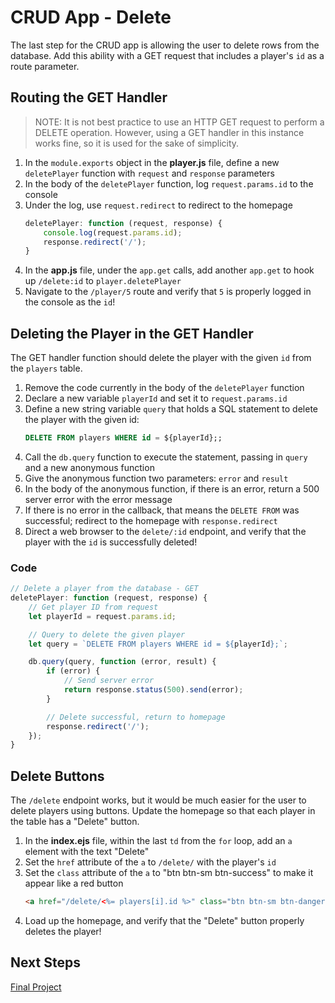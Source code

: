 # CRU**D** App - Delete
The last step for the CRUD app is allowing the user to delete rows from the database. Add this ability with a GET request that includes a player's `id` as a route parameter.

## Routing the GET Handler
>NOTE: It is not best practice to use an HTTP GET request to perform a DELETE operation. However, using a GET handler in this instance works fine, so it is used for the sake of simplicity.

1. In the `module.exports` object in the **player.js** file, define a new `deletePlayer` function with `request` and `response` parameters
1. In the body of the `deletePlayer` function, log `request.params.id` to the console
1. Under the log, use `request.redirect` to redirect to the homepage
    ```js
    deletePlayer: function (request, response) {
        console.log(request.params.id);
        response.redirect('/');
    }
    ```
1. In the **app.js** file, under the `app.get` calls, add another `app.get` to hook up `/delete:id` to `player.deletePlayer`
1. Navigate to the `/player/5` route and verify that `5` is properly logged in the console as the `id`!

## Deleting the Player in the GET Handler
The GET handler function should delete the player with the given `id` from the `players` table. 

1. Remove the code currently in the body of the `deletePlayer` function
1. Declare a new variable `playerId` and set it to `request.params.id`
1. Define a new string variable `query` that holds a SQL statement to delete the player with the given id:
    ```sql
    DELETE FROM players WHERE id = ${playerId};;
    ```
1. Call the `db.query` function to execute the statement, passing in `query` and a new anonymous function
1. Give the anonymous function two parameters: `error` and `result`
1. In the body of the anonymous function, if there is an error, return a 500 server error with the error message
1. If there is no error in the callback, that means the `DELETE FROM` was successful; redirect to the homepage with `response.redirect`
1. Direct a web browser to the `delete/:id` endpoint, and verify that the player with the `id` is successfully deleted!

### Code
```js
// Delete a player from the database - GET
deletePlayer: function (request, response) {
    // Get player ID from request
    let playerId = request.params.id;

    // Query to delete the given player
    let query = `DELETE FROM players WHERE id = ${playerId};`;

    db.query(query, function (error, result) {
        if (error) {
            // Send server error
            return response.status(500).send(error);
        }

        // Delete successful, return to homepage
        response.redirect('/');
    });
}
```

## Delete Buttons
The `/delete` endpoint works, but it would be much easier for the user to delete players using buttons. Update the homepage so that each player in the table has a "Delete" button.

1. In the **index.ejs** file, within the last `td` from the `for` loop, add an `a` element with the text "Delete"
1. Set the `href` attribute of the `a` to `/delete/` with the player's `id`
1. Set the `class` attribute of the `a` to "btn btn-sm btn-success" to make it appear like a red button
    ```html
    <a href="/delete/<%= players[i].id %>" class="btn btn-sm btn-danger">Delete</a>
    ```
1. Load up the homepage, and verify that the "Delete" button properly deletes the player!

## Next Steps
[Final Project](../FinalProject/FinalProject.md)